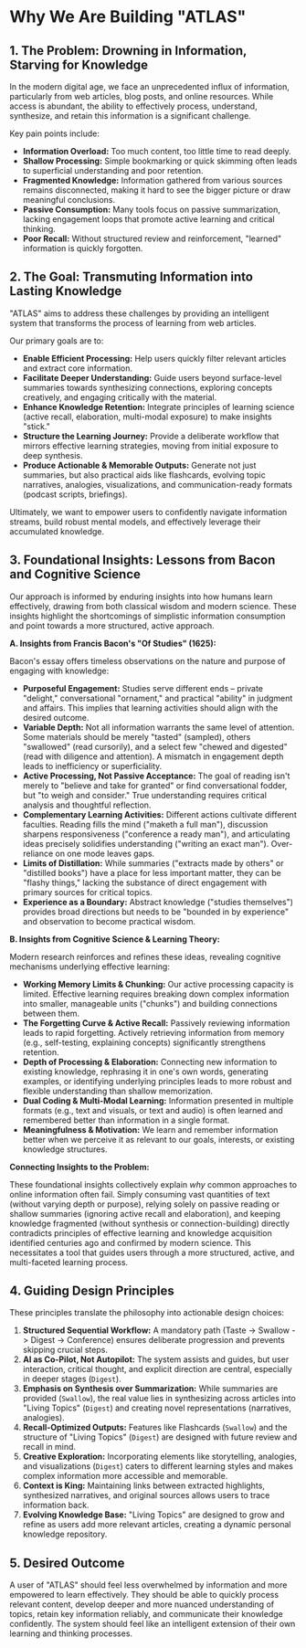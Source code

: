 # Why We Are Building "ATLAS"

## 1. The Problem: Drowning in Information, Starving for Knowledge

In the modern digital age, we face an unprecedented influx of information, particularly from web articles, blog posts, and online resources. While access is abundant, the ability to effectively process, understand, synthesize, and retain this information is a significant challenge.

Key pain points include:

*   **Information Overload:** Too much content, too little time to read deeply.
*   **Shallow Processing:** Simple bookmarking or quick skimming often leads to superficial understanding and poor retention.
*   **Fragmented Knowledge:** Information gathered from various sources remains disconnected, making it hard to see the bigger picture or draw meaningful conclusions.
*   **Passive Consumption:** Many tools focus on passive summarization, lacking engagement loops that promote active learning and critical thinking.
*   **Poor Recall:** Without structured review and reinforcement, "learned" information is quickly forgotten.

## 2. The Goal: Transmuting Information into Lasting Knowledge

"ATLAS" aims to address these challenges by providing an intelligent system that transforms the process of learning from web articles.

Our primary goals are to:

*   **Enable Efficient Processing:** Help users quickly filter relevant articles and extract core information.
*   **Facilitate Deeper Understanding:** Guide users beyond surface-level summaries towards synthesizing connections, exploring concepts creatively, and engaging critically with the material.
*   **Enhance Knowledge Retention:** Integrate principles of learning science (active recall, elaboration, multi-modal exposure) to make insights "stick."
*   **Structure the Learning Journey:** Provide a deliberate workflow that mirrors effective learning strategies, moving from initial exposure to deep synthesis.
*   **Produce Actionable & Memorable Outputs:** Generate not just summaries, but also practical aids like flashcards, evolving topic narratives, analogies, visualizations, and communication-ready formats (podcast scripts, briefings).

Ultimately, we want to empower users to confidently navigate information streams, build robust mental models, and effectively leverage their accumulated knowledge.

## 3. Foundational Insights: Lessons from Bacon and Cognitive Science

Our approach is informed by enduring insights into how humans learn effectively, drawing from both classical wisdom and modern science. These insights highlight the shortcomings of simplistic information consumption and point towards a more structured, active approach.

**A. Insights from Francis Bacon's "Of Studies" (1625):**

Bacon's essay offers timeless observations on the nature and purpose of engaging with knowledge:

*   **Purposeful Engagement:** Studies serve different ends – private "delight," conversational "ornament," and practical "ability" in judgment and affairs. This implies that learning activities should align with the desired outcome.
*   **Variable Depth:** Not all information warrants the same level of attention. Some materials should be merely "tasted" (sampled), others "swallowed" (read cursorily), and a select few "chewed and digested" (read with diligence and attention). A mismatch in engagement depth leads to inefficiency or superficiality.
*   **Active Processing, Not Passive Acceptance:** The goal of reading isn't merely to "believe and take for granted" or find conversational fodder, but "to weigh and consider." True understanding requires critical analysis and thoughtful reflection.
*   **Complementary Learning Activities:** Different actions cultivate different faculties. Reading fills the mind ("maketh a full man"), discussion sharpens responsiveness ("conference a ready man"), and articulating ideas precisely solidifies understanding ("writing an exact man"). Over-reliance on one mode leaves gaps.
*   **Limits of Distillation:** While summaries ("extracts made by others" or "distilled books") have a place for less important matter, they can be "flashy things," lacking the substance of direct engagement with primary sources for critical topics.
*   **Experience as a Boundary:** Abstract knowledge ("studies themselves") provides broad directions but needs to be "bounded in by experience" and observation to become practical wisdom.

**B. Insights from Cognitive Science & Learning Theory:**

Modern research reinforces and refines these ideas, revealing cognitive mechanisms underlying effective learning:

*   **Working Memory Limits & Chunking:** Our active processing capacity is limited. Effective learning requires breaking down complex information into smaller, manageable units ("chunks") and building connections between them.
*   **The Forgetting Curve & Active Recall:** Passively reviewing information leads to rapid forgetting. Actively retrieving information from memory (e.g., self-testing, explaining concepts) significantly strengthens retention.
*   **Depth of Processing & Elaboration:** Connecting new information to existing knowledge, rephrasing it in one's own words, generating examples, or identifying underlying principles leads to more robust and flexible understanding than shallow memorization.
*   **Dual Coding & Multi-Modal Learning:** Information presented in multiple formats (e.g., text and visuals, or text and audio) is often learned and remembered better than information in a single format.
*   **Meaningfulness & Motivation:** We learn and remember information better when we perceive it as relevant to our goals, interests, or existing knowledge structures.

**Connecting Insights to the Problem:**

These foundational insights collectively explain *why* common approaches to online information often fail. Simply consuming vast quantities of text (without varying depth or purpose), relying solely on passive reading or shallow summaries (ignoring active recall and elaboration), and keeping knowledge fragmented (without synthesis or connection-building) directly contradicts principles of effective learning and knowledge acquisition identified centuries ago and confirmed by modern science. This necessitates a tool that guides users through a more structured, active, and multi-faceted learning process.

## 4. Guiding Design Principles

These principles translate the philosophy into actionable design choices:

1.  **Structured Sequential Workflow:** A mandatory path (Taste -> Swallow -> Digest -> Conference) ensures deliberate progression and prevents skipping crucial steps.
2.  **AI as Co-Pilot, Not Autopilot:** The system assists and guides, but user interaction, critical thought, and explicit direction are central, especially in deeper stages (`Digest`).
3.  **Emphasis on Synthesis over Summarization:** While summaries are provided (`Swallow`), the real value lies in synthesizing across articles into "Living Topics" (`Digest`) and creating novel representations (narratives, analogies).
4.  **Recall-Optimized Outputs:** Features like Flashcards (`Swallow`) and the structure of "Living Topics" (`Digest`) are designed with future review and recall in mind.
5.  **Creative Exploration:** Incorporating elements like storytelling, analogies, and visualizations (`Digest`) caters to different learning styles and makes complex information more accessible and memorable.
6.  **Context is King:** Maintaining links between extracted highlights, synthesized narratives, and original sources allows users to trace information back.
7.  **Evolving Knowledge Base:** "Living Topics" are designed to grow and refine as users add more relevant articles, creating a dynamic personal knowledge repository.

## 5. Desired Outcome

A user of "ATLAS" should feel less overwhelmed by information and more empowered to learn effectively. They should be able to quickly process relevant content, develop deeper and more nuanced understanding of topics, retain key information reliably, and communicate their knowledge confidently. The system should feel like an intelligent extension of their own learning and thinking processes.
